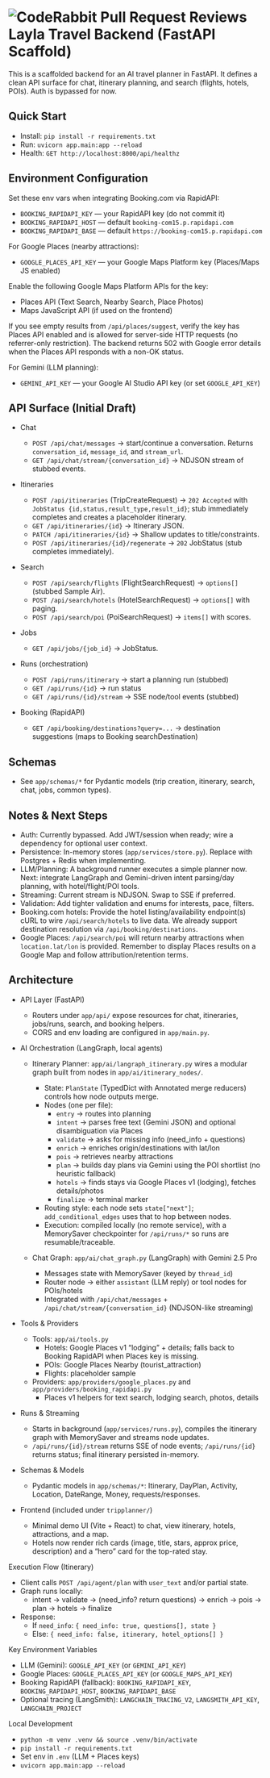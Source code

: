 
![CodeRabbit Pull Request Reviews](https://img.shields.io/coderabbit/prs/github/Eshwarvijay007/tripper?utm_source=oss&utm_medium=github&utm_campaign=Eshwarvijay007%2Ftripper&labelColor=171717&color=FF570A&link=https%3A%2F%2Fcoderabbit.ai&label=CodeRabbit+Reviews)
Layla Travel Backend (FastAPI Scaffold)
===========================================
This is a scaffolded backend for an AI travel planner in FastAPI. It defines a clean API surface for chat, itinerary planning, and search (flights, hotels, POIs). Auth is bypassed for now.

Quick Start
-----------
- Install: `pip install -r requirements.txt`
- Run: `uvicorn app.main:app --reload`
- Health: `GET http://localhost:8000/api/healthz`

Environment Configuration
-------------------------
Set these env vars when integrating Booking.com via RapidAPI:

- `BOOKING_RAPIDAPI_KEY` — your RapidAPI key (do not commit it)
- `BOOKING_RAPIDAPI_HOST` — default `booking-com15.p.rapidapi.com`
- `BOOKING_RAPIDAPI_BASE` — default `https://booking-com15.p.rapidapi.com`

For Google Places (nearby attractions):

- `GOOGLE_PLACES_API_KEY` — your Google Maps Platform key (Places/Maps JS enabled)

Enable the following Google Maps Platform APIs for the key:
- Places API (Text Search, Nearby Search, Place Photos)
- Maps JavaScript API (if used on the frontend)

If you see empty results from `/api/places/suggest`, verify the key has Places API enabled and is allowed for server-side HTTP requests (no referrer-only restriction). The backend returns 502 with Google error details when the Places API responds with a non-OK status.

For Gemini (LLM planning):

- `GEMINI_API_KEY` — your Google AI Studio API key (or set `GOOGLE_API_KEY`)

API Surface (Initial Draft)
--------------------------
- Chat
  - `POST /api/chat/messages` → start/continue a conversation. Returns `conversation_id`, `message_id`, and `stream_url`.
  - `GET /api/chat/stream/{conversation_id}` → NDJSON stream of stubbed events.

- Itineraries
  - `POST /api/itineraries` (TripCreateRequest) → `202 Accepted` with `JobStatus {id,status,result_type,result_id}`; stub immediately completes and creates a placeholder itinerary.
  - `GET /api/itineraries/{id}` → Itinerary JSON.
  - `PATCH /api/itineraries/{id}` → Shallow updates to title/constraints.
  - `POST /api/itineraries/{id}/regenerate` → `202` JobStatus (stub completes immediately).

- Search
  - `POST /api/search/flights` (FlightSearchRequest) → `options[]` (stubbed Sample Air).
  - `POST /api/search/hotels` (HotelSearchRequest) → `options[]` with paging.
  - `POST /api/search/poi` (PoiSearchRequest) → `items[]` with scores.

- Jobs
  - `GET /api/jobs/{job_id}` → JobStatus.
- Runs (orchestration)
  - `POST /api/runs/itinerary` → start a planning run (stubbed)
  - `GET /api/runs/{id}` → run status
  - `GET /api/runs/{id}/stream` → SSE node/tool events (stubbed)

- Booking (RapidAPI)
  - `GET /api/booking/destinations?query=...` → destination suggestions (maps to Booking searchDestination)

Schemas
-------
- See `app/schemas/*` for Pydantic models (trip creation, itinerary, search, chat, jobs, common types).

Notes & Next Steps
------------------
- Auth: Currently bypassed. Add JWT/session when ready; wire a dependency for optional user context.
- Persistence: In-memory stores (`app/services/store.py`). Replace with Postgres + Redis when implementing.
- LLM/Planning: A background runner executes a simple planner now. Next: integrate LangGraph and Gemini-driven intent parsing/day planning, with hotel/flight/POI tools.
- Streaming: Current stream is NDJSON. Swap to SSE if preferred.
- Validation: Add tighter validation and enums for interests, pace, filters.
- Booking.com hotels: Provide the hotel listing/availability endpoint(s) cURL to wire `/api/search/hotels` to live data. We already support destination resolution via `/api/booking/destinations`.
- Google Places: `/api/search/poi` will return nearby attractions when `location.lat/lon` is provided. Remember to display Places results on a Google Map and follow attribution/retention terms.


Architecture
------------
- API Layer (FastAPI)
  - Routers under `app/api/` expose resources for chat, itineraries, jobs/runs, search, and booking helpers.
  - CORS and env loading are configured in `app/main.py`.

- AI Orchestration (LangGraph, local agents)
  - Itinerary Planner: `app/ai/langraph_itinerary.py` wires a modular graph built from nodes in `app/ai/itinerary_nodes/`.
    - State: `PlanState` (TypedDict with Annotated merge reducers) controls how node outputs merge.
    - Nodes (one per file):
      - `entry` → routes into planning
      - `intent` → parses free text (Gemini JSON) and optional disambiguation via Places
      - `validate` → asks for missing info (need_info + questions)
      - `enrich` → enriches origin/destinations with lat/lon
      - `pois` → retrieves nearby attractions
      - `plan` → builds day plans via Gemini using the POI shortlist (no heuristic fallback)
      - `hotels` → finds stays via Google Places v1 (lodging), fetches details/photos
      - `finalize` → terminal marker
    - Routing style: each node sets `state["next"]`; `add_conditional_edges` uses that to hop between nodes.
    - Execution: compiled locally (no remote service), with a MemorySaver checkpointer for `/api/runs/*` so runs are resumable/traceable.

  - Chat Graph: `app/ai/chat_graph.py` (LangGraph) with Gemini 2.5 Pro
    - Messages state with MemorySaver (keyed by `thread_id`)
    - Router node → either `assistant` (LLM reply) or tool nodes for POIs/hotels
    - Integrated with `/api/chat/messages` + `/api/chat/stream/{conversation_id}` (NDJSON-like streaming)

- Tools & Providers
  - Tools: `app/ai/tools.py`
    - Hotels: Google Places v1 “lodging” + details; falls back to Booking RapidAPI when Places key is missing.
    - POIs: Google Places Nearby (tourist_attraction)
    - Flights: placeholder sample
  - Providers: `app/providers/google_places.py` and `app/providers/booking_rapidapi.py`
    - Places v1 helpers for text search, lodging search, photos, details

- Runs & Streaming
  - Starts in background (`app/services/runs.py`), compiles the itinerary graph with MemorySaver and streams node updates.
  - `/api/runs/{id}/stream` returns SSE of node events; `/api/runs/{id}` returns status; final itinerary persisted in-memory.

- Schemas & Models
  - Pydantic models in `app/schemas/*`: Itinerary, DayPlan, Activity, Location, DateRange, Money, requests/responses.

- Frontend (included under `tripplanner/`)
  - Minimal demo UI (Vite + React) to chat, view itinerary, hotels, attractions, and a map.
  - Hotels now render rich cards (image, title, stars, approx price, description) and a “hero” card for the top-rated stay.

Execution Flow (Itinerary)
- Client calls `POST /api/agent/plan` with `user_text` and/or partial state.
- Graph runs locally:
  - intent → validate → (need_info? return questions) → enrich → pois → plan → hotels → finalize
- Response:
  - If `need_info`: `{ need_info: true, questions[], state }`
  - Else: `{ need_info: false, itinerary, hotel_options[] }`

Key Environment Variables
- LLM (Gemini): `GOOGLE_API_KEY` (or `GEMINI_API_KEY`)
- Google Places: `GOOGLE_PLACES_API_KEY` (or `GOOGLE_MAPS_API_KEY`)
- Booking RapidAPI (fallback): `BOOKING_RAPIDAPI_KEY`, `BOOKING_RAPIDAPI_HOST`, `BOOKING_RAPIDAPI_BASE`
- Optional tracing (LangSmith): `LANGCHAIN_TRACING_V2`, `LANGSMITH_API_KEY`, `LANGCHAIN_PROJECT`

Local Development
- `python -m venv .venv && source .venv/bin/activate`
- `pip install -r requirements.txt`
- Set env in `.env` (LLM + Places keys)
- `uvicorn app.main:app --reload`

